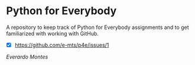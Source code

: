 # Python for Everybody

A repository to keep track of Python for Everybody assignments and to get familiarized with working with GitHub.

- [x] https://github.com/e-mts/p4e/issues/1

*Everardo Montes*
